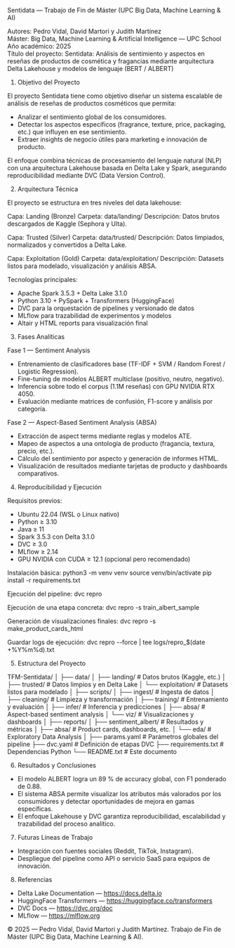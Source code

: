 Sentidata — Trabajo de Fin de Máster (UPC Big Data, Machine Learning & AI)

Autores: Pedro Vidal, David Martori y Judith Martínez  
Máster: Big Data, Machine Learning & Artificial Intelligence — UPC School  
Año académico: 2025  
Título del proyecto: Sentidata: Análisis de sentimiento y aspectos en reseñas de productos de cosmética y fragancias mediante arquitectura Delta Lakehouse y modelos de lenguaje (BERT / ALBERT)


1. Objetivo del Proyecto

El proyecto Sentidata tiene como objetivo diseñar un sistema escalable de análisis de reseñas de productos cosméticos que permita:
- Analizar el sentimiento global de los consumidores.  
- Detectar los aspectos específicos (fragrance, texture, price, packaging, etc.) que influyen en ese sentimiento.  
- Extraer insights de negocio útiles para marketing e innovación de producto.

El enfoque combina técnicas de procesamiento del lenguaje natural (NLP) con una arquitectura Lakehouse basada en Delta Lake y Spark, asegurando reproducibilidad mediante DVC (Data Version Control).


2. Arquitectura Técnica

El proyecto se estructura en tres niveles del data lakehouse:

Capa: Landing (Bronze)
Carpeta: data/landing/
Descripción: Datos brutos descargados de Kaggle (Sephora y Ulta).

Capa: Trusted (Silver)
Carpeta: data/trusted/
Descripción: Datos limpiados, normalizados y convertidos a Delta Lake.

Capa: Exploitation (Gold)
Carpeta: data/exploitation/
Descripción: Datasets listos para modelado, visualización y análisis ABSA.

Tecnologías principales:
- Apache Spark 3.5.3 + Delta Lake 3.1.0  
- Python 3.10 + PySpark + Transformers (HuggingFace)  
- DVC para la orquestación de pipelines y versionado de datos  
- MLflow para trazabilidad de experimentos y modelos  
- Altair y HTML reports para visualización final


3. Fases Analíticas

Fase 1 — Sentiment Analysis
- Entrenamiento de clasificadores base (TF-IDF + SVM / Random Forest / Logistic Regression).  
- Fine-tuning de modelos ALBERT multiclase (positivo, neutro, negativo).  
- Inferencia sobre todo el corpus (1.1M reseñas) con GPU NVIDIA RTX 4050.  
- Evaluación mediante matrices de confusión, F1-score y análisis por categoría.

Fase 2 — Aspect-Based Sentiment Analysis (ABSA)
- Extracción de aspect terms mediante reglas y modelos ATE.  
- Mapeo de aspectos a una ontología de producto (fragancia, textura, precio, etc.).  
- Cálculo del sentimiento por aspecto y generación de informes HTML.  
- Visualización de resultados mediante tarjetas de producto y dashboards comparativos.


4. Reproducibilidad y Ejecución

Requisitos previos:
- Ubuntu 22.04 (WSL o Linux nativo)  
- Python ≥ 3.10  
- Java ≥ 11  
- Spark 3.5.3 con Delta 3.1.0  
- DVC ≥ 3.0  
- MLflow ≥ 2.14  
- GPU NVIDIA con CUDA ≥ 12.1 (opcional pero recomendado)

Instalación básica:
    python3 -m venv venv
    source venv/bin/activate
    pip install -r requirements.txt

Ejecución del pipeline:
    dvc repro

Ejecución de una etapa concreta:
    dvc repro -s train_albert_sample

Generación de visualizaciones finales:
    dvc repro -s make_product_cards_html

Guardar logs de ejecución:
    dvc repro --force | tee logs/repro_$(date +%Y%m%d).txt


5. Estructura del Proyecto

TFM-Sentidata/
│
├── data/
│   ├── landing/            # Datos brutos (Kaggle, etc.)
│   ├── trusted/            # Datos limpios y en Delta Lake
│   └── exploitation/       # Datasets listos para modelado
│
├── scripts/
│   ├── ingest/             # Ingesta de datos
│   ├── cleaning/           # Limpieza y transformación
│   ├── training/           # Entrenamiento y evaluación
│   ├── infer/              # Inferencia y predicciones
│   ├── absa/               # Aspect-based sentiment analysis
│   └── viz/                # Visualizaciones y dashboards
│
├── reports/
│   ├── sentiment_albert/   # Resultados y métricas
│   ├── absa/               # Product cards, dashboards, etc.
│   └── eda/                # Exploratory Data Analysis
│
├── params.yaml             # Parámetros globales del pipeline
├── dvc.yaml                # Definición de etapas DVC
├── requirements.txt        # Dependencias Python
└── README.txt              # Este documento


6. Resultados y Conclusiones

- El modelo ALBERT logra un 89 % de accuracy global, con F1 ponderado de 0.88.  
- El sistema ABSA permite visualizar los atributos más valorados por los consumidores y detectar oportunidades de mejora en gamas específicas.  
- El enfoque Lakehouse y DVC garantiza reproducibilidad, escalabilidad y trazabilidad del proceso analítico.


7. Futuras Líneas de Trabajo

- Integración con fuentes sociales (Reddit, TikTok, Instagram).  
- Despliegue del pipeline como API o servicio SaaS para equipos de innovación.


8. Referencias

- Delta Lake Documentation — https://docs.delta.io  
- HuggingFace Transformers — https://huggingface.co/transformers  
- DVC Docs — https://dvc.org/doc  
- MLflow — https://mlflow.org  


© 2025 — Pedro Vidal, David Martori y Judith Martínez. Trabajo de Fin de Máster (UPC Big Data, Machine Learning & AI).